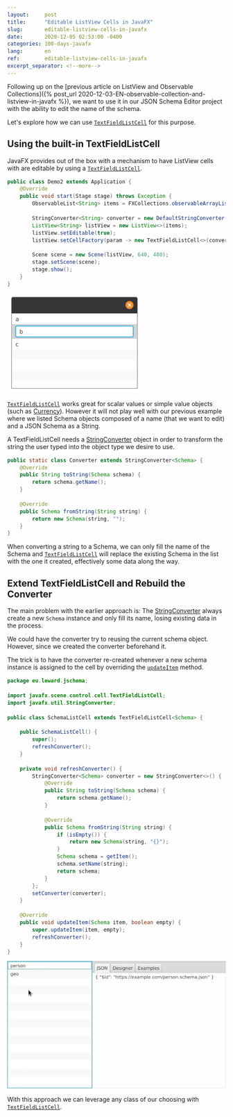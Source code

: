 ```yaml
---
layout:     post
title:      "Editable ListView Cells in JavaFX"
slug:       editable-listview-cells-in-javafx
date:       2020-12-05 02:53:00 -0400
categories: 100-days-javafx
lang:       en
ref:        editable-listview-cells-in-javafx
excerpt_separator: <!--more-->
---
```


Following up on the [previous article on ListView and Observable Collections]({% post_url 2020-12-03-EN-observable-collection-and-listview-in-javafx %}), we want to use it in our JSON Schema Editor project with the ability to edit the name of the schema.

Let's explore how we can use [`TextFieldListCell`](https://openjfx.io/javadoc/15/javafx.controls/javafx/scene/control/cell/TextFieldListCell.html) for this purpose.

<!--more-->

## Using the built-in TextFieldListCell

JavaFX provides out of the box with a mechanism to have ListView cells with are editable by using a [`TextFieldListCell`](https://openjfx.io/javadoc/15/javafx.controls/javafx/scene/control/cell/TextFieldListCell.html).

```java
public class Demo2 extends Application {
    @Override
    public void start(Stage stage) throws Exception {
        ObservableList<String> items = FXCollections.observableArrayList("a", "b", "c");

        StringConverter<String> converter = new DefaultStringConverter();
        ListView<String> listView = new ListView<>(items);
        listView.setEditable(true);
        listView.setCellFactory(param -> new TextFieldListCell<>(converter));

        Scene scene = new Scene(listView, 640, 480);
        stage.setScene(scene);
        stage.show();
    }
}
```

![Simple Editable Cells](/assets/2020-12-05-editable-listview-cells-in-javafx/simple-editable-listview.png)

[`TextFieldListCell`](https://openjfx.io/javadoc/15/javafx.controls/javafx/scene/control/cell/TextFieldListCell.html) works great for scalar values or simple value objects (such as [Currency](https://openjfx.io/javadoc/15/javafx.base/javafx/util/converter/CurrencyStringConverter.html)). However it will not play well with our previous example where we listed Schema objects composed of a name (that we want to edit) and a JSON Schema as a String.

A TextFieldListCell needs a [StringConverter](https://openjfx.io/javadoc/15/javafx.base/javafx/util/StringConverter.html) object in order to transform the string the user typed into the object type we desire to use.

```java
public static class Converter extends StringConverter<Schema> {
    @Override
    public String toString(Schema schema) {
        return schema.getName();
    }

    @Override
    public Schema fromString(String string) {
        return new Schema(string, "");
    }
}
```

When converting a string to a Schema, we can only fill the name of the Schema and [`TextFieldListCell`](https://openjfx.io/javadoc/15/javafx.controls/javafx/scene/control/cell/TextFieldListCell.html)  will replace the existing Schema in the list with the one it created, effectively some data along the way.

## Extend TextFieldListCell and Rebuild the Converter

The main problem with the earlier approach is: The [StringConverter](https://openjfx.io/javadoc/15/javafx.base/javafx/util/StringConverter.html) always create a new `Schema` instance and only fill its name, losing existing data in the process.

We could have the converter try to reusing the current schema object. However, since we created the converter beforehand it.

The trick is to have the converter re-created whenever a new schema instance is assigned to the cell by overriding the [`updateItem`](https://openjfx.io/javadoc/15/javafx.controls/javafx/scene/control/Cell.html#updateItem(T,boolean)) method.

```java
package eu.leward.jschema;

import javafx.scene.control.cell.TextFieldListCell;
import javafx.util.StringConverter;

public class SchemaListCell extends TextFieldListCell<Schema> {

    public SchemaListCell() {
        super();
        refreshConverter();
    }

    private void refreshConverter() {
        StringConverter<Schema> converter = new StringConverter<>() {
            @Override
            public String toString(Schema schema) {
                return schema.getName();
            }

            @Override
            public Schema fromString(String string) {
                if (isEmpty()) {
                    return new Schema(string, "{}");
                }
                Schema schema = getItem();
                schema.setName(string);
                return schema;
            }
        };
        setConverter(converter);
    }

    @Override
    public void updateItem(Schema item, boolean empty) {
        super.updateItem(item, empty);
        refreshConverter();
    }
}
```

![Custom ListCell in Action](/assets/2020-12-05-editable-listview-cells-in-javafx/demo.webp)

With this approach we can leverage any class of our choosing with [`TextFieldListCell`](https://openjfx.io/javadoc/15/javafx.controls/javafx/scene/control/cell/TextFieldListCell.html).